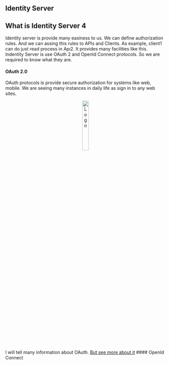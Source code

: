 ## Identity Server

## What is Identity Server 4 
Identity server is provide many easiness to us. We can define authorization rules. And we can assing this rules to APIs and Clients. As example, client1 can do just read process in Apı2. It provides many facilities like this. Indentity Server is use OAuth 2 and OpenId Connect protocols. So we are required to know what they are.
#### OAuth 2.0
OAuth protocols is provide secure authorization for systems like web, mobile. We are seeing many instances in daily life as sign in to any web sites. 
<div align="center">
<img src="https://lipis.github.io/bootstrap-social/assets/img/bootstrap-social.png" alt="Logo" width="20%" height="20%">
  </div>
I will tell many information about OAuth. <a href="https://oauth.net/2/">But see more about it</a> 
#### OpenId Connect

